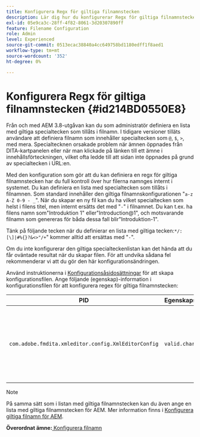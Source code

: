 ```yaml
---
title: Konfigurera Regx för giltiga filnamnstecken
description: Lär dig hur du konfigurerar Regx för giltiga filnamnstecken
exl-id: 05e9ca3c-28ff-4f82-8061-3d20307890ff
feature: Filename Configuration
role: Admin
level: Experienced
source-git-commit: 0513ecac38840a4cc649758bd1180edff1f8aed1
workflow-type: tm+mt
source-wordcount: '352'
ht-degree: 0%

---
```


# Konfigurera Regx för giltiga filnamnstecken {#id214BD0550E8}

Från och med AEM 3.8-utgåvan kan du som administratör definiera en lista med giltiga specialtecken som tillåts i filnamn. I tidigare versioner tilläts användare att definiera filnamn som innehåller specialtecken som `@`, `$`, `>`, med mera. Specialtecknen orsakade problem när ämnen öppnades från DITA-kartpanelen eller när man klickade på länken till ett ämne i innehållsförteckningen, vilket ofta ledde till att sidan inte öppnades på grund av specialtecken i URL:en.

Med den konfiguration som gör att du kan definiera en regx för giltiga filnamnstecken har du full kontroll över hur filerna namnges internt i systemet. Du kan definiera en lista med specialtecken som tillåts i filnamnen. Som standard innehåller den giltiga filnamnskonfigurationen &quot;`a-z A-Z 0-9 - _`&quot;. När du skapar en ny fil kan du ha vilket specialtecken som helst i filens titel, men internt ersätts det med &quot;`-`&quot; i filnamnet. Du kan t.ex. ha filens namn som&quot;Introduktion 1&quot; eller&quot;Introduction@1&quot;, och motsvarande filnamn som genereras för båda dessa fall blir&quot;Introduktion-1&quot;.

Tänk på följande tecken när du definierar en lista med giltiga tecken:`*/:[\]|#%{}?&<>"/+`&quot; kommer alltid att ersättas med &quot;`-`&quot;.

Om du inte konfigurerar den giltiga specialteckenlistan kan det hända att du får oväntade resultat när du skapar filen. För att undvika sådana fel rekommenderar vi att du gör den här konfigurationsändringen.

Använd instruktionerna i [Konfigurationsåsidosättningar](download-install-additional-config-override.md#) för att skapa konfigurationsfilen. Ange följande \(egenskap\)-information i konfigurationsfilen för att konfigurera regex för giltiga filnamnstecken:

| PID | Egenskapsnyckel | Egenskapsvärde |
|---|------------|--------------|
| `com.adobe.fmdita.xmleditor.config.XmlEditorConfig` | `valid.characters` | Värdet är ett regex-mönster. Den måste ha tre grundläggande tecken och listan måste börja med ett bindestreck \(-\).<br> **Standardvärde**: \[-a-zA-Z0-9\_\] |

>[!NOTE]
>
> På samma sätt som i listan med giltiga filnamnstecken kan du även ange en lista med giltiga filnamnstecken för AEM. Mer information finns i [Konfigurera giltiga filnamn för AEM](conf-file-names-valid-regx-aem-site-output.md#).

**Överordnat ämne:**[ Konfigurera filnamn](conf-file-names.md)
